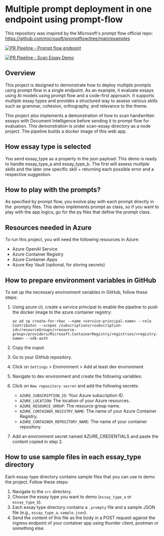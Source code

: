 # Multiple prompt deployment in one endpoint using prompt-flow
This repository was inspired by the Microsoft's prompt flow official repo: https://github.com/microsoft/promptflow/tree/main/examples

[![PR Pipeline - Prompt flow endpoint](https://github.com/deividfoggi/multiple-prompt-single-endpoint/actions/workflows/pr_pipeline_prompt_flow.yml/badge.svg)](https://github.com/deividfoggi/multiple-prompt-single-endpoint/actions/workflows/pr_pipeline_prompt_flow.yml)

[![PR Pipeline - Scan Essay Demo](https://github.com/deividfoggi/multiple-prompt-single-endpoint/actions/workflows/pr_pipeline_scan_essay.yml/badge.svg)](https://github.com/deividfoggi/multiple-prompt-single-endpoint/actions/workflows/pr_pipeline_scan_essay.yml)

## Overview

This project is designed to demonstrate how to deploy multiple prompts using prompt flow in a single endpoint. As an example, it evaluate essays using AI models using prompt flow and a code-first approach. It supports multiple essay types and provides a structured way to assess various skills such as grammar, cohesion, orthography, and relevance to the theme.

This project also implements a demonstration of how to scan handwritten essays with Document Intelligence before sending it to prompt flow for evaluation. This demonstration is under scan-essay directory as a node project. The pipeline builds a docker image of this web app.

## How essay type is selected

You send essay_type as a property in the json payload. This demo is ready to handle essay_type_a and essay_type_b. The first will assess multiple skills and the later one specific skill + returning each possible error and a respective suggestion.

## How to play with the prompts?

As specified by prompt flow, you evolve play with each prompt directly in the .prompty files. This demo implements prompt as class, so if you want to play with the app logics, go for the py files that define the prompt class.

## Resources needed in Azure

To run this project, you will need the following resources in Azure:

- Azure OpenAI Service
- Azure Container Registry
- Azure Container Apps
- Azure Key Vault (optional, for storing secrets)

## How to prepare environment variables in GitHub

To set up the necessary environment variables in GitHub, follow these steps:

1. Using azure cli, create a service principal to enable the pipeline to push the docker image to the azure container registry:

    ```shell
    az ad sp create-for-rbac --name <service-principal-name> --role Contributor --scopes /subscriptions/<subscription-id>/resourceGroups/<resource-group>/providers/Microsoft.ContainerRegistry/registries/<registry-name> --sdk-auth
    ```
2. Copy the ouput.
2. Go to your GitHub repository.
3. Click on `Settings` > Environment > Add at least dev environment
4. Navigate to dev environment and create the following variables:
5. Click on `New repository secret` and add the following secrets:

   - `AZURE_SUBSCRIPTION_ID`: Your Azure subscription ID.
   - `AZURE_LOCATION`: The location of your Azure resources.
   - `AZURE_RESOURCE_GROUP`: The resource group name.
   - `AZURE_CONTAINER_REGISTRY_NAME`: The name of your Azure Container Registry.
   - `AZURE_CONTAINER_REPOSITORY_NAME`: The name of your container repository.

6. Add an environment secret named AZURE_CREDENTIALS and paste the content copied in step 2.

## How to use sample files in each essay_type directory

Each essay type directory contains sample files that you can use to demo the project. Follow these steps:

1. Navigate to the `src` directory.
2. Choose the essay type you want to demo (`essay_type_a` or `essay_type_b`).
3. Each essay type directory contains a `.prompty` file and a sample JSON file (e.g., `essay_type_a.sample.json`).
4. Send the content of this file as the body in a POST request against the ingress endpoint of your container app using thunder client, postman or something else.